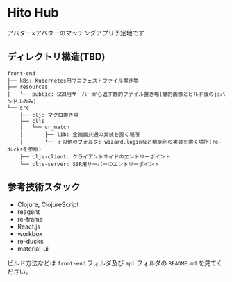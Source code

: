 # Hito Hub

アバター×アバターのマッチングアプリ予定地です

## ディレクトリ構造(TBD)

```
front-end
├── k8s: Kubernetes用マニフェストファイル置き場
├── resources
│   └── public: SSR用サーバーから返す静的ファイル置き場(静的画像とビルド後のjsバンドルのみ)
└── src
    ├── clj: マクロ置き場
    ├── cljs
    │   └── vr_match
    │       ├── lib: 全画面共通の実装を置く場所
    │       └── その他のフォルダ: wizard,loginなど機能別の実装を置く場所(re-ducksを参照)
    ├── cljs-client: クライアントサイドのエントリーポイント
    └── cljs-server: SSR用サーバーのエントリーポイント
```

## 参考技術スタック

- Clojure, ClojureScript
- reagent
- re-frame
- React.js
- workbox
- re-ducks
- material-ui

ビルド方法などは `front-end` フォルダ及び `api` フォルダの `README.md` を見てください。

